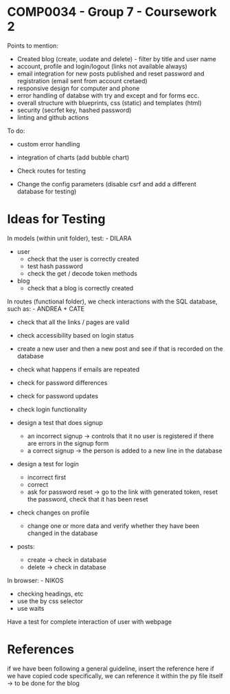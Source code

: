 # COMP0034 - Group 7 - Coursework 2

Points to mention:

- Created blog (create, uodate and delete) - filter by title and user name
- account, profile and login/logout (links not available always)
- email integration for new posts published and reset password and registration (email sent from account cretaed)
- responsive design for computer and phone
- error handling of databse with try and except and for forms ecc.
- overall structure with blueprints, css (static) and templates (html)
- security (secrfet key, hashed password)
- linting and github actions

To do:

- custom error handling
- integration of charts (add bubble chart)

- Check routes for testing
- Change the config parameters (disable csrf and add a different database for testing)

# Ideas for Testing
In models (within unit folder), test: - DILARA
- user
  - check that the user is correctly created
  - test hash password
  - check the get / decode token methods
- blog 
  - check that a blog is correctly created

In routes (functional folder), we check interactions with the SQL database, such as: - ANDREA + CATE
- check that all the links / pages are valid 
- check accessibility based on login status 
- create a new user and then a new post and see if that is recorded on the database
- check what happens if emails are repeated
- check for password differences
- check for password updates
- check login functionality

- design a test that does signup
  - an incorrect signup -> controls that it no user is registered if there are errors in the signup form
  - a correct signup -> the person is added to a new line in the database
- design a test for login
  - incorrect first
  - correct 
  - ask for password reset -> go to the link with generated token, reset the password, check that it has been reset
- check changes on profile
  - change one or more data and verify whether they have been changed in the database
- posts:
  - create -> check in database
  - delete -> check in database

In browser: - NIKOS
- checking headings, etc
- use the by css selector 
- use waits

Have a test for complete interaction of user with webpage

# References
if we have been following a general guideline, insert the reference here
if we have copied code specifically, we can reference it within the py file itself -> to be done for the blog
